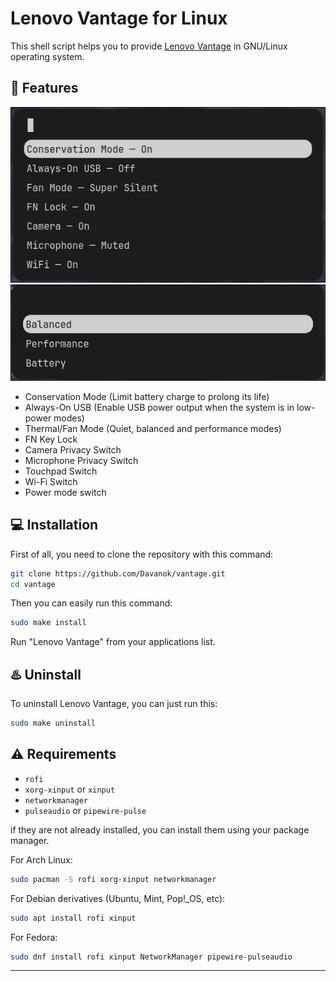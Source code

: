 # Lenovo Vantage for Linux
This shell script helps you to provide [Lenovo Vantage](https://www.lenovo.com/us/en/software/vantage) in GNU/Linux operating system.

## :rocket: Features
![image](images/main_menu.png)
![img.png](images/power_mode_menu.png)
* Conservation Mode (Limit battery charge to prolong its life)
* Always-On USB (Enable USB power output when the system is in low-power modes)
* Thermal/Fan Mode (Quiet, balanced and performance modes)
* FN Key Lock
* Camera Privacy Switch
* Microphone Privacy Switch
* Touchpad Switch
* Wi-Fi Switch
* Power mode switch

## :computer: Installation

First of all, you need to clone the repository with this command:
```bash
git clone https://github.com/Davanok/vantage.git
cd vantage
```
Then you can easily run this command:

```bash
sudo make install
```
Run "Lenovo Vantage" from your applications list.

## :hotsprings: Uninstall
To uninstall Lenovo Vantage, you can just run this:

```bash
sudo make uninstall
```

## :warning: Requirements
* `rofi`
* `xorg-xinput` or `xinput`
* `networkmanager`
* `pulseaudio` or `pipewire-pulse`


if they are not already installed, you can install them using your package manager.

For Arch Linux:
```bash
sudo pacman -S rofi xorg-xinput networkmanager
``` 
For Debian derivatives (Ubuntu, Mint, Pop!_OS, etc):
```bash
sudo apt install rofi xinput
```
For Fedora:
```bash
sudo dnf install rofi xinput NetworkManager pipewire-pulseaudio
```
---
